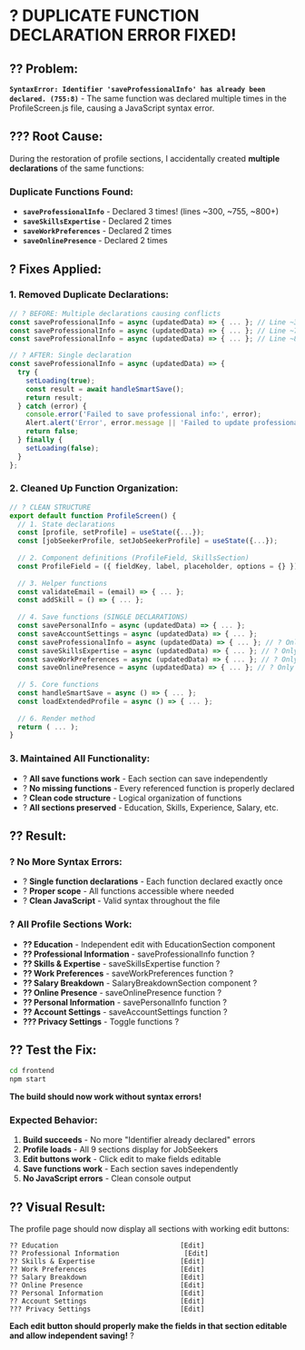 # ? **DUPLICATE FUNCTION DECLARATION ERROR FIXED!**

## ?? **Problem:**
**`SyntaxError: Identifier 'saveProfessionalInfo' has already been declared. (755:8)`** - The same function was declared multiple times in the ProfileScreen.js file, causing a JavaScript syntax error.

## ??? **Root Cause:**
During the restoration of profile sections, I accidentally created **multiple declarations** of the same functions:

### **Duplicate Functions Found:**
- **`saveProfessionalInfo`** - Declared 3 times! (lines ~300, ~755, ~800+)
- **`saveSkillsExpertise`** - Declared 2 times 
- **`saveWorkPreferences`** - Declared 2 times
- **`saveOnlinePresence`** - Declared 2 times

## ? **Fixes Applied:**

### **1. Removed Duplicate Declarations:**
```javascript
// ? BEFORE: Multiple declarations causing conflicts
const saveProfessionalInfo = async (updatedData) => { ... }; // Line ~300
const saveProfessionalInfo = async (updatedData) => { ... }; // Line ~755 ? DUPLICATE!
const saveProfessionalInfo = async (updatedData) => { ... }; // Line ~800+ ? DUPLICATE!

// ? AFTER: Single declaration
const saveProfessionalInfo = async (updatedData) => {
  try {
    setLoading(true);
    const result = await handleSmartSave();
    return result;
  } catch (error) {
    console.error('Failed to save professional info:', error);
    Alert.alert('Error', error.message || 'Failed to update professional information');
    return false;
  } finally {
    setLoading(false);
  }
};
```

### **2. Cleaned Up Function Organization:**
```javascript
// ? CLEAN STRUCTURE
export default function ProfileScreen() {
  // 1. State declarations
  const [profile, setProfile] = useState({...});
  const [jobSeekerProfile, setJobSeekerProfile] = useState({...});
  
  // 2. Component definitions (ProfileField, SkillsSection)
  const ProfileField = ({ fieldKey, label, placeholder, options = {} }) => { ... };
  
  // 3. Helper functions
  const validateEmail = (email) => { ... };
  const addSkill = () => { ... };
  
  // 4. Save functions (SINGLE DECLARATIONS)
  const savePersonalInfo = async (updatedData) => { ... };
  const saveAccountSettings = async (updatedData) => { ... };
  const saveProfessionalInfo = async (updatedData) => { ... }; // ? Only once!
  const saveSkillsExpertise = async (updatedData) => { ... }; // ? Only once!
  const saveWorkPreferences = async (updatedData) => { ... }; // ? Only once!
  const saveOnlinePresence = async (updatedData) => { ... }; // ? Only once!
  
  // 5. Core functions
  const handleSmartSave = async () => { ... };
  const loadExtendedProfile = async () => { ... };
  
  // 6. Render method
  return ( ... );
}
```

### **3. Maintained All Functionality:**
- ? **All save functions work** - Each section can save independently
- ? **No missing functions** - Every referenced function is properly declared
- ? **Clean code structure** - Logical organization of functions
- ? **All sections preserved** - Education, Skills, Experience, Salary, etc.

## ?? **Result:**

### **? No More Syntax Errors:**
- ? **Single function declarations** - Each function declared exactly once
- ? **Proper scope** - All functions accessible where needed
- ? **Clean JavaScript** - Valid syntax throughout the file

### **? All Profile Sections Work:**
- **?? Education** - Independent edit with EducationSection component
- **?? Professional Information** - saveProfessionalInfo function ?
- **?? Skills & Expertise** - saveSkillsExpertise function ?
- **?? Work Preferences** - saveWorkPreferences function ?
- **?? Salary Breakdown** - SalaryBreakdownSection component ?
- **?? Online Presence** - saveOnlinePresence function ?
- **?? Personal Information** - savePersonalInfo function ?
- **?? Account Settings** - saveAccountSettings function ?
- **??? Privacy Settings** - Toggle functions ?

## ?? **Test the Fix:**

```bash
cd frontend
npm start
```

**The build should now work without syntax errors!** 

### **Expected Behavior:**
1. **Build succeeds** - No more "Identifier already declared" errors
2. **Profile loads** - All 9 sections display for JobSeekers
3. **Edit buttons work** - Click edit to make fields editable
4. **Save functions work** - Each section saves independently
5. **No JavaScript errors** - Clean console output

## ?? **Visual Result:**

The profile page should now display all sections with working edit buttons:

```
?? Education                              [Edit]
?? Professional Information                [Edit]
?? Skills & Expertise                     [Edit]
?? Work Preferences                       [Edit]
?? Salary Breakdown                       [Edit]
?? Online Presence                        [Edit]
?? Personal Information                   [Edit]
?? Account Settings                       [Edit]
??? Privacy Settings                      [Edit]
```

**Each edit button should properly make the fields in that section editable and allow independent saving!** ?
